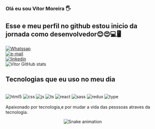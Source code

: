 ### Olá  eu sou Vitor Moreira 🖐️
##  Esse e meu perfil no github estou inicio da jornada como desenvolvedor😊😍💻🖥

[![Whatssap ](https://img.shields.io/badge/WhatsApp-25D366?style=for-the-badge&logo=whatsapp&logoColor=white)](https://wa.me/5551983555958) <br>
[![ e-mail ](https://img.shields.io/badge/Gmail-D14836?style=for-the-badge&logo=gmail&logoColor=white)](https://criarmeulink.com.br/u/1662063835)<br>
[![ linkedin ](https://img.shields.io/badge/LinkedIn-0077B5?style=for-the-badge&logo=linkedin&logoColor=white)](https://www.linkedin.com/in/vitor-rocha-3b709a175/)<br>
![Vitor GitHub stats](https://github-readme-stats.vercel.app/api?username=vitormrock&show_icons=true&theme=radical)

##  Tecnologias que eu uso no meu dia

<div style="display: inline_block"><br/>
  <img align="center" alt="html5" src="https://img.shields.io/badge/HTML5-E34F26?style=for-the-badge&logo=html5&logoColor=white" />
  <img align="center" alt="css" src="https://img.shields.io/badge/CSS3-1572B6?style=for-the-badge&logo=css3&logoColor=white" />
  <img align="center" alt="js" src="https://img.shields.io/badge/JavaScript-F7DF1E?style=for-the-badge&logo=javascript&logoColor=black" />
  <img align="center" alt="ts" src="https://img.shields.io/badge/TypeScript-007ACC?style=for-the-badge&logo=typescript&logoColor=white" />
  <img align="center" alt="react" src="https://img.shields.io/badge/React-20232A?style=for-the-badge&logo=react&logoColor=61DAFB" />
  <img align="center" alt="sass" src="https://img.shields.io/badge/Sass-CC6699?style=for-the-badge&logo=sass&logoColor=white"/>
  <img align="center" alt="redux" src="https://img.shields.io/badge/Redux-593D88?style=for-the-badge&logo=redux&logoColor=white" />
  <img align="center" alt="type" src="https://img.shields.io/badge/TypeScript-007ACC?style=for-the-badge&logo=typescript&logoColor=white" />
</div><br/>
Apaixonado por tecnologia,e por mudar a vida das pesssoas atraves da tecnologia.
<div align="center">
 
  ![Snake animation](https://github.com/danielbped/danielbped/blob/output/github-contribution-grid-snake.svg)
  
</div>

